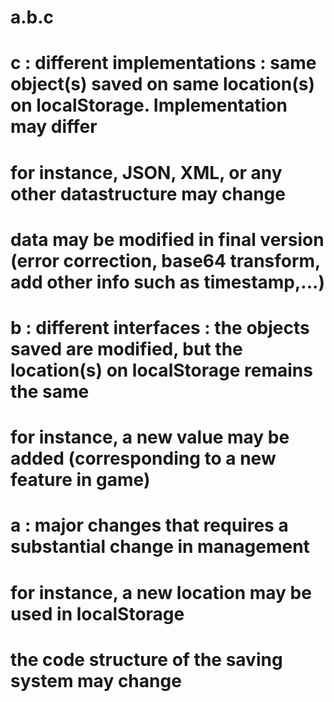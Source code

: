 # a.b.c

# c : different implementations : same object(s) saved on same location(s) on localStorage. Implementation may differ

# for instance, JSON, XML, or any other datastructure may change

# data may be modified in final version (error correction, base64 transform, add other info such as timestamp,...)

# b : different interfaces : the objects saved are modified, but the location(s) on localStorage remains the same

# for instance, a new value may be added (corresponding to a new feature in game)

# a : major changes that requires a substantial change in management

# for instance, a new location may be used in localStorage

# the code structure of the saving system may change
